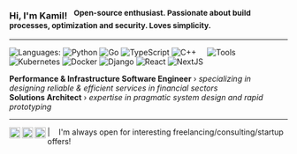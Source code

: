 ### Hi, I'm Kamil! &nbsp;&nbsp;<sup>Open-source enthusiast. Passionate about build processes, optimization and security. Loves simplicity.</sup>

----

![Languages:](https://img.shields.io/static/v1?label=&message=Languages:&color=111&style=flat-square)
![Python](https://img.shields.io/static/v1?logo=python&label=&message=Python&color=ED9D00&logoColor=000&style=flat-square&link=)
![Go](https://img.shields.io/static/v1?logo=go&label=&message=Golang&color=ED9D00&logoColor=000&style=flat-square)
![TypeScript](https://img.shields.io/static/v1?logo=typescript&label=&message=TypeScript&color=ED9D00&logoColor=000&style=flat-square)
![C++](https://img.shields.io/static/v1?logo=c%2b%2b&label=&message=C%2b%2b&color=ED9D00&logoColor=000&style=flat-square)
&nbsp;&nbsp;&nbsp;
![Tools](https://img.shields.io/static/v1?label=&message=Tools:&color=111&style=flat-square)
![Kubernetes](https://img.shields.io/static/v1?logo=kubernetes&label=&message=Kubernetes&color=ED9D00&logoColor=000&style=flat-square)
![Docker](https://img.shields.io/static/v1?logo=docker&label=&message=Docker&color=ED9D00&logoColor=000&style=flat-square)
![Django](https://img.shields.io/static/v1?logo=django&label=&message=Django&color=ED9D00&logoColor=000&style=flat-square)
![React](https://img.shields.io/static/v1?logo=react&label=&message=React&color=ED9D00&logoColor=000&style=flat-square)
![NextJS](https://img.shields.io/static/v1?logo=nextdotjs&label=&message=NextJS&color=ED9D00&logoColor=000&style=flat-square)
&nbsp;&nbsp;&nbsp;

**Performance & Infrastructure Software Engineer** &#8250; _specializing in designing reliable & efficient services in financial sectors_
<br/>
**Solutions Architect** &#8250; _expertise in pragmatic system design and rapid prototyping_

----

<a href="https://twitter.com/DotExler">
  <img align="left" alt="Twitter" width="20px" src="https://simpleicons.now.sh/twitter/ED9D00" />
</a>
<a href="https://linkedin.com/in/kamilmarut">
  <img align="left" alt="LinkedIn" width="20px" src="https://simpleicons.now.sh/linkedin/ED9D00" />
</a>
<a href="https://stackoverflow.com/users/7841522/exler">
  <img align="left" alt="StackOverflow" width="20px" src="https://simpleicons.now.sh/stackoverflow/ED9D00" />
</a>

| &nbsp;&nbsp; I'm always open for interesting freelancing/consulting/startup offers!

